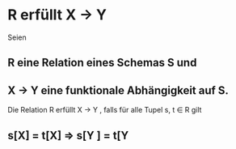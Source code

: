 # R erfüllt X → Y

Seien
## R eine Relation eines Schemas S und
## X → Y eine funktionale Abhängigkeit auf S.

Die Relation R erfüllt X → Y , falls für alle Tupel s, t ∈ R gilt
## s[X] = t[X] ⇒ s[Y ] = t[Y
